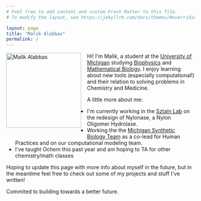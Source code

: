 ```yaml
---
# Feel free to add content and custom Front Matter to this file.
# To modify the layout, see https://jekyllrb.com/docs/themes/#overriding-theme-defaults

layout: page  
title: "Malik Alabbas"  
permalink: /  
---
```


<img
  src="{{ '/assets/images/photo_me.jpg' | relative_url }}"
  alt="Malik Alabbas"
  style="
    float: left;
    margin: 0 1rem 1rem 0;
    width: 200px;
  "
/>


Hi! I'm Malik, a student at the [University of Michigan](https://umich.edu/) studying [Biophysics](https://lsa.umich.edu/biophysics) and [Mathematical Biology](https://lsa.umich.edu/math/undergraduates.html). I enjoy learning about new tools (especially computational!) and their relation to solving problems in Chemistry and Medicine. 

A little more about me:
- I'm currently working in the [Sztain Lab](https://sites.google.com/umich.edu/sztainlab/home) on the redesign of Nylonase, a Nylon Oligomer Hydrolase. 
- Working the the [Michigan Synthetic Biology Team](https://websites.umich.edu/~umichsynbio/index.html) as a co-lead for Human Practices and on our computational modeling team.
- I've taught Ochem this past year and am hoping to TA for other chemistry/math classes

Hoping to update this page with more info about myself in the future, but in the meantime feel free to check out some of my projects and stuff I've written!

Commited to building towards a better future.